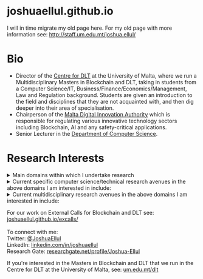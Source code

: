 # joshuaellul.github.io

I will in time migrate my old page here. For my old page with more information see: <a href="http://staff.um.edu.mt/joshua.ellul/" target="_">http://staff.um.edu.mt/joshua.ellul/</a><br/>

# Bio
* Director of the <a href="https://www.um.edu.mt/dlt" target="_">Centre for DLT</a> at the University of Malta, where we run a Multidisciplinary Masters in Blockchain and DLT, taking in students from a Computer Science/IT, Business/Finance/Economics/Management, Law and Regulation background. Students are given an introduction to the field and disciplines that they are not acquainted with, and then dig deeper into their area of specialisation.
* Chairperson of the <a href="https://mdia.gov.mt/" target="_">Malta Digital Innovation Authority</a> which is responsible for regulating various innovative technology sectors including Blockchain, AI and any safety-critical applications.
* Senior Lecturer in the <a href="https://www.um.edu.mt/ict/cs" target="_">Department of Computer Science</a>.

# Research Interests
<details>
  <summary>Main domains within which I undertake research</summary>
   * Blockchain, DLT, Smart Contracts, and Cryptocurrencies
   * Internet of Things
</details>

<details>
  <summary>Current specific computer science/technical research avenues in the above domains I am interested in include:</summary>
  * Unconventional virtual machine design
  * Unconventional architectural design
  * Easier programming abstractions and tools (programming paradigms, languages, verification)
  * Application of AI (e.g. identifying trading patterns, illicit account detection)
</details>

<details>
  <summary>Current multidisciplinary research avenues in the above domains I am interested in include:</summary>
  * Regulatory technology and the regulation of technology - especially emerging technology
  * Smart contracts vs Legal contracts and working towards Legal Smart Contracts
</details>


For our work on External Calls for Blockchain and DLT see: <a href="./excalls/" target="_">joshuaellul.github.io/excalls/</a><br/>
<br/>
To connect with me:<br/>
Twitter: <a href="https://twitter.com/JoshuaEllul" target="_">@JoshuaEllul</a><br/>
LinkedIn: <a href="https://www.linkedin.com/in/joshuaellul/" target="_">linkedin.com/in/joshuaellul</a><br/>
Research Gate: <a href="https://www.researchgate.net/profile/Joshua-Ellul" target="_">researchgate.net/profile/Joshua-Ellul</a><br/>

If you're interested in the Masters in Blockchain and DLT that we run in the Centre for DLT at the University of Malta, see: <a href="https://www.um.edu.mt/dlt" target="_">um.edu.mt/dlt<a/>
